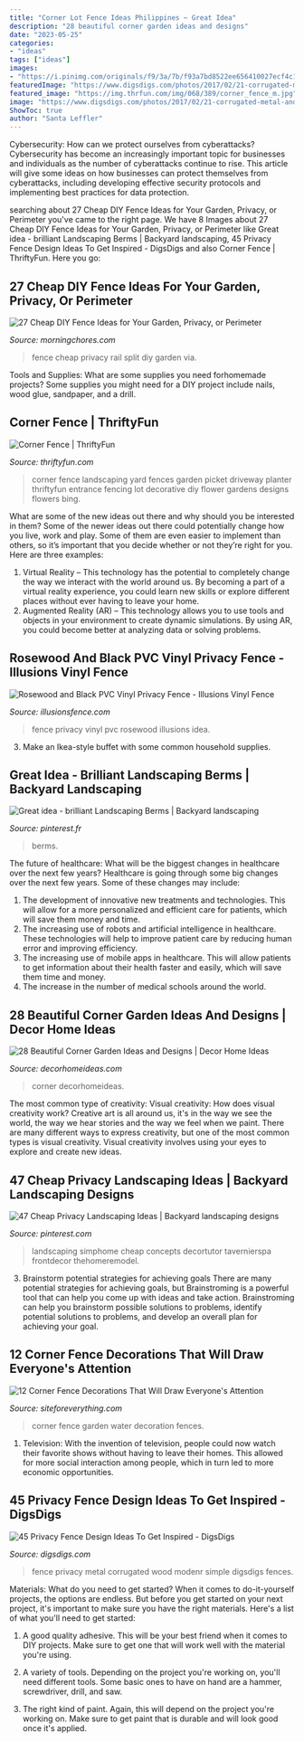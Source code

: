 ```yaml
---
title: "Corner Lot Fence Ideas Philippines ~ Great Idea"
description: "28 beautiful corner garden ideas and designs"
date: "2023-05-25"
categories:
- "ideas"
tags: ["ideas"]
images:
- "https://i.pinimg.com/originals/f9/3a/7b/f93a7bd8522ee656410027ecf4c1aab5.jpg"
featuredImage: "https://www.digsdigs.com/photos/2017/02/21-corrugated-metal-and-wood-privacy-fence-for-a-simple-modenr-look.jpg"
featured_image: "https://img.thrfun.com/img/068/389/corner_fence_m.jpg"
image: "https://www.digsdigs.com/photos/2017/02/21-corrugated-metal-and-wood-privacy-fence-for-a-simple-modenr-look.jpg"
ShowToc: true
author: "Santa Leffler"
---
```



Cybersecurity: How can we protect ourselves from cyberattacks?
Cybersecurity has become an increasingly important topic for businesses and individuals as the number of cyberattacks continue to rise. This article will give some ideas on how businesses can protect themselves from cyberattacks, including developing effective security protocols and implementing best practices for data protection.

	

		
searching about 27 Cheap DIY Fence Ideas for Your Garden, Privacy, or Perimeter you've came to the right page. We have 8 Images about 27 Cheap DIY Fence Ideas for Your Garden, Privacy, or Perimeter like Great idea - brilliant Landscaping Berms | Backyard landscaping, 45 Privacy Fence Design Ideas To Get Inspired - DigsDigs and also Corner Fence | ThriftyFun. Here you go:
		
    
## 27 Cheap DIY Fence Ideas For Your Garden, Privacy, Or Perimeter

<img loading=lazy src="https://cdn.morningchores.com/wp-content/uploads/2016/12/split-rail-fence.jpg" onerror="this.onerror=null;this.src='https://tse1.mm.bing.net/th?id=OIP.sJI0KNraIPgVn3wexb22oQHaFj&amp;pid=15.1';" alt="27 Cheap DIY Fence Ideas for Your Garden, Privacy, or Perimeter">

_Source: morningchores.com_

>fence cheap privacy rail split diy garden via. 

	

Tools and Supplies: What are some supplies you need forhomemade projects?
Some supplies you might need for a DIY project include nails, wood glue, sandpaper, and a drill.

    
## Corner Fence | ThriftyFun

<img loading=lazy src="https://img.thrfun.com/img/068/389/corner_fence_m.jpg" onerror="this.onerror=null;this.src='https://tse1.mm.bing.net/th?id=OIP.pbnQ_DG7Bo7lL4RyiBDnigAAAA&amp;pid=15.1';" alt="Corner Fence | ThriftyFun">

_Source: thriftyfun.com_

>corner fence landscaping yard fences garden picket driveway planter thriftyfun entrance fencing lot decorative diy flower gardens designs flowers bing. 

	

What are some of the new ideas out there and why should you be interested in them?
Some of the newer ideas out there could potentially change how you live, work and play. Some of them are even easier to implement than others, so it’s important that you decide whether or not they’re right for you. Here are three examples: 
1) Virtual Reality – This technology has the potential to completely change the way we interact with the world around us. By becoming a part of a virtual reality experience, you could learn new skills or explore different places without ever having to leave your home. 
2) Augmented Reality (AR) – This technology allows you to use tools and objects in your environment to create dynamic simulations. By using AR, you could become better at analyzing data or solving problems.

    
## Rosewood And Black PVC Vinyl Privacy Fence - Illusions Vinyl Fence

<img loading=lazy src="https://illusionsfence.com/wp-content/uploads/2016/08/rosewood-and-black-pvc-vinyl-privacy-fence_0001_2x3-AS.jpg" onerror="this.onerror=null;this.src='https://tse3.mm.bing.net/th?id=OIP.gPy6ImhtBQ6Bdim6UkhwzQHaLG&amp;pid=15.1';" alt="Rosewood and Black PVC Vinyl Privacy Fence - Illusions Vinyl Fence">

_Source: illusionsfence.com_

>fence privacy vinyl pvc rosewood illusions idea. 

	

3. Make an Ikea-style buffet with some common household supplies.

    
## Great Idea - Brilliant Landscaping Berms | Backyard Landscaping

<img loading=lazy src="https://i.pinimg.com/736x/13/a0/13/13a013127276ed99dcd94490ed92997e.jpg" onerror="this.onerror=null;this.src='https://tse4.mm.bing.net/th?id=OIP.n1SXgJKnP24ozxlPlf-0egHaJ5&amp;pid=15.1';" alt="Great idea - brilliant Landscaping Berms | Backyard landscaping">

_Source: pinterest.fr_

>berms. 

	

The future of healthcare: What will be the biggest changes in healthcare over the next few years?
Healthcare is going through some big changes over the next few years. Some of these changes may include: 
1. The development of innovative new treatments and technologies. This will allow for a more personalized and efficient care for patients, which will save them money and time. 
2. The increasing use of robots and artificial intelligence in healthcare. These technologies will help to improve patient care by reducing human error and improving efficiency. 
3. The increasing use of mobile apps in healthcare. This will allow patients to get information about their health faster and easily, which will save them time and money. 
4. The increase in the number of medical schools around the world.

    
## 28 Beautiful Corner Garden Ideas And Designs | Decor Home Ideas

<img loading=lazy src="https://www.decorhomeideas.com/wp-content/uploads/2020/05/metal-bucket-with-flowers-corner-garden.jpg" onerror="this.onerror=null;this.src='https://tse3.mm.bing.net/th?id=OIP.C2c6LPc_7utgqurCMO2togHaJ3&amp;pid=15.1';" alt="28 Beautiful Corner Garden Ideas and Designs | Decor Home Ideas">

_Source: decorhomeideas.com_

>corner decorhomeideas. 

	

The most common type of creativity: Visual creativity: How does visual creativity work?
Creative art is all around us, it's in the way we see the world, the way we hear stories and the way we feel when we paint. There are many different ways to express creativity, but one of the most common types is visual creativity. Visual creativity involves using your eyes to explore and create new ideas.

    
## 47 Cheap Privacy Landscaping Ideas | Backyard Landscaping Designs

<img loading=lazy src="https://i.pinimg.com/originals/f9/3a/7b/f93a7bd8522ee656410027ecf4c1aab5.jpg" onerror="this.onerror=null;this.src='https://tse4.mm.bing.net/th?id=OIP.j8UGdfeEhiZAUjoygx9noQHaLD&amp;pid=15.1';" alt="47 Cheap Privacy Landscaping Ideas | Backyard landscaping designs">

_Source: pinterest.com_

>landscaping simphome cheap concepts decortutor tavernierspa frontdecor thehomeremodel. 

	

3. Brainstorm potential strategies for achieving goals
There are many potential strategies for achieving goals, but Brainstroming is a powerful tool that can help you come up with ideas and take action. Brainstroming can help you brainstorm possible solutions to problems, identify potential solutions to problems, and develop an overall plan for achieving your goal.

    
## 12 Corner Fence Decorations That Will Draw Everyone&#039;s Attention

<img loading=lazy src="http://siteforeverything.com/wp-content/uploads/2017/05/Corner-Fences-Garden-Decor-05.jpg" onerror="this.onerror=null;this.src='https://tse2.mm.bing.net/th?id=OIP.sJ-KbkkN4EdCchGY1iudMwHaFj&amp;pid=15.1';" alt="12 Corner Fence Decorations That Will Draw Everyone&#039;s Attention">

_Source: siteforeverything.com_

>corner fence garden water decoration fences. 

	

1. Television: With the invention of television, people could now watch their favorite shows without having to leave their homes. This allowed for more social interaction among people, which in turn led to more economic opportunities.

    
## 45 Privacy Fence Design Ideas To Get Inspired - DigsDigs

<img loading=lazy src="https://www.digsdigs.com/photos/2017/02/21-corrugated-metal-and-wood-privacy-fence-for-a-simple-modenr-look.jpg" onerror="this.onerror=null;this.src='https://tse4.mm.bing.net/th?id=OIP.lEabww8GsyLcOZeRrdcCsgHaKy&amp;pid=15.1';" alt="45 Privacy Fence Design Ideas To Get Inspired - DigsDigs">

_Source: digsdigs.com_

>fence privacy metal corrugated wood modenr simple digsdigs fences. 

	

Materials: What do you need to get started?
When it comes to do-it-yourself projects, the options are endless. But before you get started on your next project, it's important to make sure you have the right materials. Here's a list of what you'll need to get started:
1. A good quality adhesive. This will be your best friend when it comes to DIY projects. Make sure to get one that will work well with the material you're using.

2. A variety of tools. Depending on the project you're working on, you'll need different tools. Some basic ones to have on hand are a hammer, screwdriver, drill, and saw.

3. The right kind of paint. Again, this will depend on the project you're working on. Make sure to get paint that is durable and will look good once it's applied.


